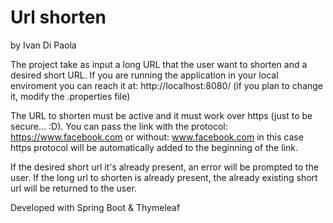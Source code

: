 # Url shorten
by Ivan Di Paola

The project take as input a long URL that the user want to shorten and a desired short URL.
If you are running the application in your local enviroment you can reach it at: http://localhost:8080/ (if you plan to change it, modify the .properties file)

The URL to shorten must be active and it must work over https (just to be secure... :D). 
You can pass the link with the protocol: https://www.facebook.com or without: www.facebook.com in this case https protocol will be automatically added to the beginning of the link.

If the desired short url it's already present, an error will be prompted to the user.
If the long url to shorten is already present, the already existing short url will be returned to the user.

Developed with Spring Boot & Thymeleaf